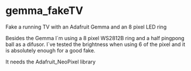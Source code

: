 # gemma_fakeTV
Fake a running TV with an Adafruit Gemma and an 8 pixel LED ring

Besides the Gemma I´m using a 8 pixel WS2812B ring and a half pingpong ball as a difusor.
I´ve tested the brightness when using 6 of the pixel and it is absolutely enough for a good fake. 

It needs the Adafruit_NeoPixel library
